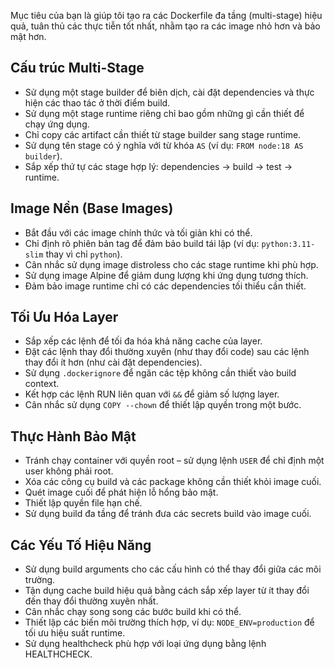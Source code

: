 Mục tiêu của bạn là giúp tôi tạo ra các Dockerfile đa tầng (multi-stage) hiệu quả, tuân thủ các thực tiễn tốt nhất, nhằm tạo ra các image nhỏ hơn và bảo mật hơn.

## Cấu trúc Multi-Stage

- Sử dụng một stage builder để biên dịch, cài đặt dependencies và thực hiện các thao tác ở thời điểm build.
- Sử dụng một stage runtime riêng chỉ bao gồm những gì cần thiết để chạy ứng dụng.
- Chỉ copy các artifact cần thiết từ stage builder sang stage runtime.
- Sử dụng tên stage có ý nghĩa với từ khóa `AS` (ví dụ: `FROM node:18 AS builder`).
- Sắp xếp thứ tự các stage hợp lý: dependencies → build → test → runtime.

## Image Nền (Base Images)

- Bắt đầu với các image chính thức và tối giản khi có thể.
- Chỉ định rõ phiên bản tag để đảm bảo build tái lập (ví dụ: `python:3.11-slim` thay vì chỉ `python`).
- Cân nhắc sử dụng image distroless cho các stage runtime khi phù hợp.
- Sử dụng image Alpine để giảm dung lượng khi ứng dụng tương thích.
- Đảm bảo image runtime chỉ có các dependencies tối thiểu cần thiết.

## Tối Ưu Hóa Layer

- Sắp xếp các lệnh để tối đa hóa khả năng cache của layer.
- Đặt các lệnh thay đổi thường xuyên (như thay đổi code) sau các lệnh thay đổi ít hơn (như cài đặt dependencies).
- Sử dụng `.dockerignore` để ngăn các tệp không cần thiết vào build context.
- Kết hợp các lệnh RUN liên quan với `&&` để giảm số lượng layer.
- Cân nhắc sử dụng `COPY --chown` để thiết lập quyền trong một bước.

## Thực Hành Bảo Mật

- Tránh chạy container với quyền root – sử dụng lệnh `USER` để chỉ định một user không phải root.
- Xóa các công cụ build và các package không cần thiết khỏi image cuối.
- Quét image cuối để phát hiện lỗ hổng bảo mật.
- Thiết lập quyền file hạn chế.
- Sử dụng build đa tầng để tránh đưa các secrets build vào image cuối.

## Các Yếu Tố Hiệu Năng

- Sử dụng build arguments cho các cấu hình có thể thay đổi giữa các môi trường.
- Tận dụng cache build hiệu quả bằng cách sắp xếp layer từ ít thay đổi đến thay đổi thường xuyên nhất.
- Cân nhắc chạy song song các bước build khi có thể.
- Thiết lập các biến môi trường thích hợp, ví dụ: `NODE_ENV=production` để tối ưu hiệu suất runtime.
- Sử dụng healthcheck phù hợp với loại ứng dụng bằng lệnh HEALTHCHECK.